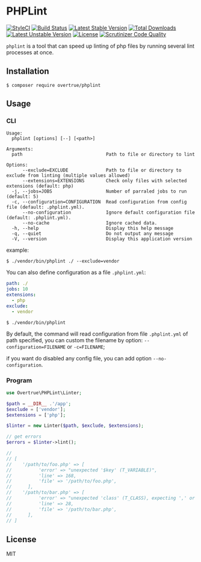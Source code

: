 PHPLint
=======

[![StyleCI](https://styleci.io/repos/64124312/shield)](https://styleci.io/repos/64124312)
[![Build Status](https://travis-ci.org/overtrue/phplint.svg?branch=master)](https://travis-ci.org/overtrue/phplint)
[![Latest Stable Version](https://poser.pugx.org/overtrue/phplint/v/stable.svg)](https://packagist.org/packages/overtrue/phplint) [![Total Downloads](https://poser.pugx.org/overtrue/phplint/downloads.svg)](https://packagist.org/packages/overtrue/phplint) [![Latest Unstable Version](https://poser.pugx.org/overtrue/phplint/v/unstable.svg)](https://packagist.org/packages/overtrue/phplint) [![License](https://poser.pugx.org/overtrue/phplint/license.svg)](https://packagist.org/packages/overtrue/phplint)
[![Scrutinizer Code Quality](https://scrutinizer-ci.com/g/overtrue/phplint/badges/quality-score.png?b=master)](https://scrutinizer-ci.com/g/overtrue/phplint/?branch=master)

`phplint` is a tool that can speed up linting of php files by running several lint processes at once.


## Installation

```shell
$ composer require overtrue/phplint
```

## Usage

### CLI

```shell
Usage:
  phplint [options] [--] [<path>]

Arguments:
  path                               Path to file or directory to lint

Options:
      --exclude=EXCLUDE              Path to file or directory to exclude from linting (multiple values allowed)
      --extensions=EXTENSIONS        Check only files with selected extensions (default: php)
  -j, --jobs=JOBS                    Number of parraled jobs to run (default: 5)
  -c, --configuration=CONFIGURATION  Read configuration from config file (default: .phplint.yml).
      --no-configuration             Ignore default configuration file (default: .phplint.yml).
      --no-cache                     Ignore cached data.
  -h, --help                         Display this help message
  -q, --quiet                        Do not output any message
  -V, --version                      Display this application version
```

example:

```shell
$ ./vendor/bin/phplint ./ --exclude=vendor
```

You can also define configuration as a file `.phplint.yml`:

```yaml
path: ./
jobs: 10
extensions:
  - php
exclude:
  - vendor
```

```shell
$ ./vendor/bin/phplint
```

By default, the command will read configuration from file `.phplint.yml` of path specified, you can custom the filename by option: `--configuration=FILENAME` or `-c=FILENAME`;

if you want do disabled any config file, you can add option `--no-configuration`.

### Program

```php
use Overtrue\PHPLint\Linter;

$path = __DIR__ .'/app';
$exclude = ['vendor'];
$extensions = ['php'];

$linter = new Linter($path, $exclude, $extensions);

// get errors
$errors = $linter->lint();

//
// [
//    '/path/to/foo.php' => [
//          'error' => "unexpected '$key' (T_VARIABLE)",
//          'line' => 168,
//          'file' => '/path/to/foo.php',
//      ],
//    '/path/to/bar.php' => [
//          'error' => "unexpected 'class' (T_CLASS), expecting ',' or ';'",
//          'line' => 28,
//          'file' => '/path/to/bar.php',
//      ],
// ]
```

## License

MIT

